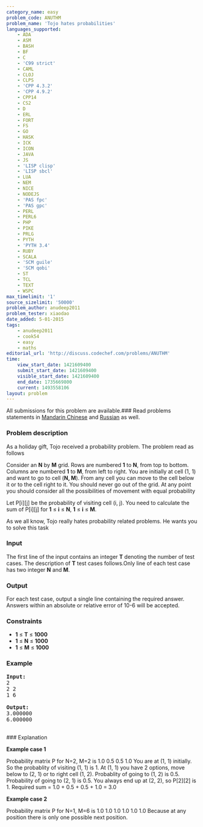 ```yaml
---
category_name: easy
problem_code: ANUTHM
problem_name: 'Tojo hates probabilities'
languages_supported:
    - ADA
    - ASM
    - BASH
    - BF
    - C
    - 'C99 strict'
    - CAML
    - CLOJ
    - CLPS
    - 'CPP 4.3.2'
    - 'CPP 4.9.2'
    - CPP14
    - CS2
    - D
    - ERL
    - FORT
    - FS
    - GO
    - HASK
    - ICK
    - ICON
    - JAVA
    - JS
    - 'LISP clisp'
    - 'LISP sbcl'
    - LUA
    - NEM
    - NICE
    - NODEJS
    - 'PAS fpc'
    - 'PAS gpc'
    - PERL
    - PERL6
    - PHP
    - PIKE
    - PRLG
    - PYTH
    - 'PYTH 3.4'
    - RUBY
    - SCALA
    - 'SCM guile'
    - 'SCM qobi'
    - ST
    - TCL
    - TEXT
    - WSPC
max_timelimit: '1'
source_sizelimit: '50000'
problem_author: anudeep2011
problem_tester: xiaodao
date_added: 5-01-2015
tags:
    - anudeep2011
    - cook54
    - easy
    - maths
editorial_url: 'http://discuss.codechef.com/problems/ANUTHM'
time:
    view_start_date: 1421609400
    submit_start_date: 1421609400
    visible_start_date: 1421609400
    end_date: 1735669800
    current: 1493558106
layout: problem
---
```

All submissions for this problem are available.###  Read problems statements in [Mandarin Chinese](http://www.codechef.com/download/translated/COOK54/mandarin/ANUTHM.pdf) and [Russian](http://www.codechef.com/download/translated/COOK54/russian/ANUTHM.pdf) as well.

### Problem description

As a holiday gift, Tojo received a probability problem. The problem read as follows

Consider an **N** by **M** grid. Rows are numbered **1** to **N**, from top to bottom. Columns are numbered **1** to **M**, from left to right. You are initially at cell (1, 1) and want to go to cell (**N, M**). From any cell you can move to the cell below it or to the cell right to it. You should never go out of the grid. At any point you should consider all the possibilities of movement with equal probability

Let P\[i\]\[j\] be the probability of visiting cell (i, j). You need to calculate the sum of P\[i\]\[j\] for **1** ≤ **i** ≤ **N**, **1** ≤ **i** ≤ **M**.

As we all know, Tojo really hates probability related problems. He wants you to solve this task

### Input

The first line of the input contains an integer **T** denoting the number of test cases. The description of **T** test cases follows.Only line of each test case has two integer **N** and **M**.

### Output

For each test case, output a single line containing the required answer. Answers within an absolute or relative error of 10-6 will be accepted.

### Constraints

- **1** ≤ **T** ≤ **1000**
- **1** ≤ **N** ≤ **1000**
- **1** ≤ **M** ≤ **1000**

### Example

<pre><b>Input:</b>
2
2 2
1 6

<b>Output:</b>
3.000000
6.000000

</pre>### Explanation
**Example case 1**

Probability matrix P for N=2, M=2 is
1\.0 0.5
0\.5 1.0
You are at (1, 1) initially. So the probablity of visiting (1, 1) is 1. At (1, 1) you have 2 options, move below to (2, 1) or to right cell (1, 2). Probablity of going to (1, 2) is 0.5. Probability of going to (2, 1) is 0.5. You always end up at (2, 2), so P\[2\]\[2\] is 1. Required sum = 1.0 + 0.5 + 0.5 + 1.0 = 3.0

**Example case 2**

Probability matrix P for N=1, M=6 is
1\.0 1.0 1.0 1.0 1.0 1.0
Because at any position there is only one possible next position.
